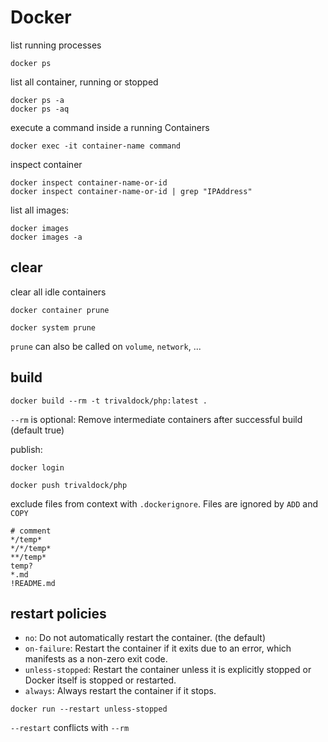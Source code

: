 # Docker

list running processes

```
docker ps
```

list all container, running or stopped

```
docker ps -a
docker ps -aq
```

execute a command inside a running Containers

```
docker exec -it container-name command
```

inspect container

```
docker inspect container-name-or-id
docker inspect container-name-or-id | grep "IPAddress"
```

list all images:

```
docker images
docker images -a
```

## clear

clear all idle containers

```
docker container prune
```

```
docker system prune
```

`prune` can also be called on `volume`, `network`, ...

## build

```
docker build --rm -t trivaldock/php:latest .
```

`--rm` is optional: Remove intermediate containers after successful build
(default true)

publish:

```
docker login

docker push trivaldock/php
```

exclude files from context with `.dockerignore`. Files are ignored by `ADD` and
`COPY`

```docker
# comment
*/temp*
*/*/temp*
**/temp*
temp?
*.md
!README.md
```

## restart policies

- `no`: Do not automatically restart the container. (the default)
- `on-failure`: Restart the container if it exits due to an error, which
  manifests as a non-zero exit code.
- `unless-stopped`: Restart the container unless it is explicitly stopped or
  Docker itself is stopped or restarted.
- `always`: Always restart the container if it stops.

```
docker run --restart unless-stopped
```

`--restart` conflicts with `--rm`
